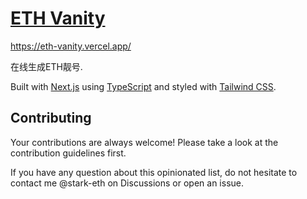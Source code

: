 # [ETH Vanity](https://eth-vanity.vercel.app/)

https://eth-vanity.vercel.app/ 

在线生成ETH靓号.

Built with [Next.js](https://beta.nextjs.org/docs) using [TypeScript](https://www.typescriptlang.org/) and styled with [Tailwind CSS](https://tailwindcss.com/).


## Contributing
Your contributions are always welcome! Please take a look at the contribution guidelines first.

If you have any question about this opinionated list, do not hesitate to contact me @stark-eth on Discussions or open an issue.
